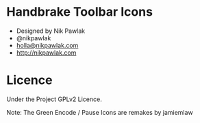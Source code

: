 # Handbrake Toolbar Icons
- Designed by Nik Pawlak
- @nikpawlak
- holla@nikpawlak.com
- http://nikpawlak.com

# Licence
Under the Project GPLv2 Licence.


Note: The Green Encode / Pause Icons are remakes by jamiemlaw